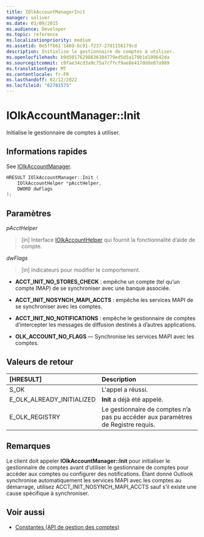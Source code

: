 ```yaml
---
title: IOlkAccountManagerInit
manager: soliver
ms.date: 03/09/2015
ms.audience: Developer
ms.topic: reference
ms.localizationpriority: medium
ms.assetid: 0e5ffb61-1469-bc91-f237-27d1156179cd
description: Initialise le gestionnaire de comptes à utiliser.
ms.openlocfilehash: b9d50176298636104779ed5d5a170b1d109642da
ms.sourcegitcommit: c0fae34cd3a9c75a7cffcf9ae8e417ddde07a989
ms.translationtype: MT
ms.contentlocale: fr-FR
ms.lasthandoff: 02/12/2022
ms.locfileid: "62781575"
---
```

# <a name="iolkaccountmanagerinit"></a>IOlkAccountManager::Init

Initialise le gestionnaire de comptes à utiliser.
  
## <a name="quick-info"></a>Informations rapides

See [IOlkAccountManager](iolkaccountmanager.md).
  
```cpp
HRESULT IOlkAccountManager::Init (  
    IOlkAccountHelper *pAcctHelper, 
    DWORD dwFlags 
);

```

## <a name="parameters"></a>Paramètres

_pAcctHelper_
  
> [in] Interface [IOlkAccountHelper](iolkaccounthelper.md) qui fournit la fonctionnalité d’aide de compte. 
    
_dwFlags_
  
> [in] Indicateurs pour modifier le comportement.
    
   - **ACCT_INIT_NO_STORES_CHECK** : empêche un compte (tel qu’un compte IMAP) de se synchroniser avec une banque associée. 
    
   - **ACCT_INIT_NOSYNCH_MAPI_ACCTS** : empêche les services MAPI de se synchroniser avec les comptes. 
   
   - **ACCT_INIT_NO_NOTIFICATIONS** : empêche le gestionnaire de comptes d’intercepter les messages de diffusion destinés à d’autres applications. 
   
   - **OLK_ACCOUNT_NO_FLAGS** — Synchronise les services MAPI avec les comptes. 
    
## <a name="return-values"></a>Valeurs de retour

|**[HRESULT]**|**Description**|
|:-----|:-----|
|S_OK  <br/> |L'appel a réussi. |
|E_OLK_ALREADY_INITIALIZED  <br/> |**Init** a déjà été appelé. |
|E_OLK_REGISTRY  <br/> |Le gestionnaire de comptes n’a pas pu accéder aux paramètres de Registre requis. |
   
## <a name="remarks"></a>Remarques

Le client doit appeler **IOlkAccountManager::Init** pour initialiser le gestionnaire de comptes avant d’utiliser le gestionnaire de comptes pour accéder aux comptes ou configurer des notifications. Étant donné Outlook synchronise automatiquement les services MAPI avec les comptes au démarrage, utilisez ACCT_INIT_NOSYNCH_MAPI_ACCTS sauf s’il existe une cause spécifique à synchroniser. 
  
## <a name="see-also"></a>Voir aussi

- [Constantes (API de gestion des comptes)](constants-account-management-api.md)

